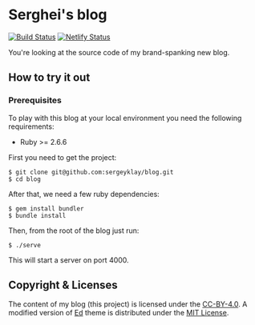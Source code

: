 # Serghei's blog

[![Build Status][:badge-gh:]][:build-gh:]
[![Netlify Status][:badge-netlify:]][:deploy-netlify:]

You're looking at the source code of my brand-spanking new blog.

## How to try it out

### Prerequisites

To play with this blog at your local environment you need the following requirements:

- Ruby >= 2.6.6

First you need to get the project:

```shell
$ git clone git@github.com:sergeyklay/blog.git
$ cd blog
```

After that, we need a few ruby dependencies:

```shell
$ gem install bundler
$ bundle install
```

Then, from the root of the blog just run:

```shell
$ ./serve
```

This will start a server on port 4000.

## Copyright & Licenses

The content of my blog (this project) is licensed under the [CC-BY-4.0][:cc-by-4.0:].
A modified version of [Ed][:gh-ed:] theme is distributed under the [MIT License][:ed-license:].

[:badge-gh:]: https://github.com/sergeyklay/blog/workflows/CI/badge.svg
[:build-gh:]: https://github.com/sergeyklay/blog/actions
[:cc-by-4.0:]: https://creativecommons.org/licenses/by/4.0
[:gh-ed:]: https://github.com/minicomp/ed
[:ed-license:]: https://github.com/minicomp/ed/blob/bedbc4c6870174451368fc51ecccd8bad5a36bdf/LICENSE.md
[:badge-netlify:]: https://api.netlify.com/api/v1/badges/79298078-1216-4189-b97a-31372814fbd5/deploy-status
[:deploy-netlify:]: https://app.netlify.com/sites/serghei/deploys
